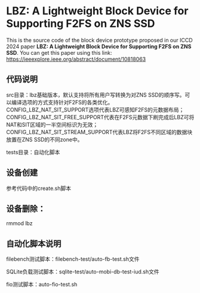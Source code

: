 # LBZ: A Lightweight Block Device for Supporting F2FS on ZNS SSD
This is the source code of the block device prototype proposed in our ICCD 2024 paper **LBZ: A Lightweight Block Device for Supporting F2FS on ZNS SSD**. You can get this paper using this link: https://ieeexplore.ieee.org/abstract/document/10818063

## 代码说明
src目录：lbz基础版本，默认支持将所有用户写转换为对ZNS SSD的顺序写。可以编译选项的方式支持针对F2FS的各类优化。CONFIG_LBZ_NAT_SIT_SUPPORT选项代表LBZ可感知F2FS的元数据布局；CONFIG_LBZ_NAT_SIT_FREE_SUPPORT代表在F2FS元数据下刷完成后LBZ可将NAT和SIT区域的一半空间标识为无效；CONFIG_LBZ_NAT_SIT_STREAM_SUPPORT代表LBZ将F2FS不同区域的数据块放置在ZNS SSD的不同zone中。

tests目录：自动化脚本

## 设备创建
参考代码中的create.sh脚本
	
## 设备删除：
rmmod lbz

## 自动化脚本说明
filebench测试脚本：filebench-test/auto-fb-test.sh文件

SQLite负载测试脚本：sqlite-test/auto-mobi-db-test-iud.sh文件

fio测试脚本：auto-fio-test.sh
